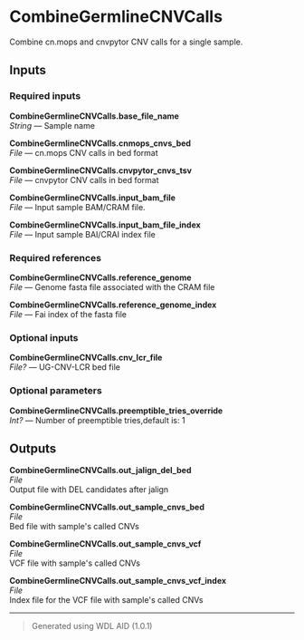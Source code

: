 # CombineGermlineCNVCalls
Combine cn.mops and cnvpytor CNV calls for a single sample.

## Inputs

### Required inputs
<p name="CombineGermlineCNVCalls.base_file_name">
        <b>CombineGermlineCNVCalls.base_file_name</b><br />
        <i>String </i> &mdash; 
         Sample name <br /> 
</p>
<p name="CombineGermlineCNVCalls.cnmops_cnvs_bed">
        <b>CombineGermlineCNVCalls.cnmops_cnvs_bed</b><br />
        <i>File </i> &mdash; 
         cn.mops CNV calls in bed format <br /> 
</p>
<p name="CombineGermlineCNVCalls.cnvpytor_cnvs_tsv">
        <b>CombineGermlineCNVCalls.cnvpytor_cnvs_tsv</b><br />
        <i>File </i> &mdash; 
         cnvpytor CNV calls in bed format <br /> 
</p>
<p name="CombineGermlineCNVCalls.input_bam_file">
        <b>CombineGermlineCNVCalls.input_bam_file</b><br />
        <i>File </i> &mdash; 
         Input sample BAM/CRAM file. <br /> 
</p>
<p name="CombineGermlineCNVCalls.input_bam_file_index">
        <b>CombineGermlineCNVCalls.input_bam_file_index</b><br />
        <i>File </i> &mdash; 
         Input sample BAI/CRAI index file <br /> 
</p>

### Required references
<p name="CombineGermlineCNVCalls.reference_genome">
        <b>CombineGermlineCNVCalls.reference_genome</b><br />
        <i>File </i> &mdash; 
         Genome fasta file associated with the CRAM file <br /> 
</p>
<p name="CombineGermlineCNVCalls.reference_genome_index">
        <b>CombineGermlineCNVCalls.reference_genome_index</b><br />
        <i>File </i> &mdash; 
         Fai index of the fasta file <br /> 
</p>

### Optional inputs
<p name="CombineGermlineCNVCalls.cnv_lcr_file">
        <b>CombineGermlineCNVCalls.cnv_lcr_file</b><br />
        <i>File? </i> &mdash; 
         UG-CNV-LCR bed file <br /> 
</p>

### Optional parameters
<p name="CombineGermlineCNVCalls.preemptible_tries_override">
        <b>CombineGermlineCNVCalls.preemptible_tries_override</b><br />
        <i>Int? </i> &mdash; 
         Number of preemptible tries,default is: 1 <br /> 
</p>
</details>


## Outputs
<p name="CombineGermlineCNVCalls.out_jalign_del_bed">
        <b>CombineGermlineCNVCalls.out_jalign_del_bed</b><br />
        <i>File</i><br />
        Output file with DEL candidates after jalign
</p>
<p name="CombineGermlineCNVCalls.out_sample_cnvs_bed">
        <b>CombineGermlineCNVCalls.out_sample_cnvs_bed</b><br />
        <i>File</i><br />
        Bed file with sample's called CNVs
</p>
<p name="CombineGermlineCNVCalls.out_sample_cnvs_vcf">
        <b>CombineGermlineCNVCalls.out_sample_cnvs_vcf</b><br />
        <i>File</i><br />
        VCF file with sample's called CNVs
</p>
<p name="CombineGermlineCNVCalls.out_sample_cnvs_vcf_index">
        <b>CombineGermlineCNVCalls.out_sample_cnvs_vcf_index</b><br />
        <i>File</i><br />
        Index file for the VCF file with sample's called CNVs
</p>

<hr />

> Generated using WDL AID (1.0.1)
